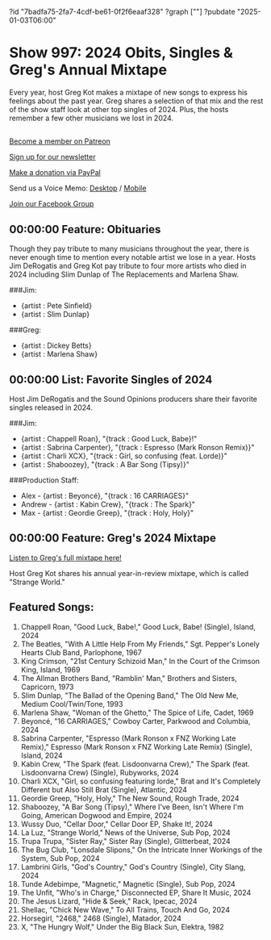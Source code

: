 ?id "7badfa75-2fa7-4cdf-be61-0f2f6eaaf328"
?graph [""]
?pubdate "2025-01-03T06:00"
# Show 997: 2024 Obits, Singles & Greg's Annual Mixtape

Every year, host Greg Kot makes a mixtape of new songs to express his feelings about the past year. Greg shares a selection of that mix and the rest of the show staff look at other top singles of 2024. Plus, the hosts remember a few other musicians we lost in 2024.


## 

[Become a member on Patreon](https://bit.ly/3slWZvc)

[Sign up for our newsletter](https://bit.ly/3eEvRnG)

[Make a donation via PayPal](https://bit.ly/3dmt9lU)

Send us a Voice Memo: [Desktop](http://bit.ly/2RyD5Ah) / [Mobile](http://sayhi.chat/soundops)

[Join our Facebook Group](https://bit.ly/3sivr9T)


## 00:00:00 Feature: Obituaries

Though they pay tribute to many musicians throughout the year, there is never enough time to mention every notable artist we lose in a year. Hosts Jim DeRogatis and Greg Kot pay tribute to four more artists who died in 2024 including Slim Dunlap of The Replacements and Marlena Shaw. 

###Jim:
- {artist : Pete Sinfield}
- {artist : Slim Dunlap}

###Greg:
- {artist : Dickey Betts}
- {artist : Marlena Shaw}

## 00:00:00 List: Favorite Singles of 2024
Host Jim DeRogatis and the Sound Opinions producers share their favorite singles released in 2024. 

###Jim:

- {artist : Chappell Roan}, "{track : Good Luck, Babe}!"
- {artist : Sabrina Carpenter}, "{track : Espresso (Mark Ronson Remix)}"
- {artist : Charli XCX}, "{track : Girl, so confusing (feat. Lorde)}"
- {artist : Shaboozey}, "{track : A Bar Song (Tipsy)}"

###Production Staff:
- Alex - {artist : Beyoncé}, "{track : 16 CARRIAGES}"
- Andrew - {artist : Kabin Crew}, "{track : The Spark}"
- Max - {artist : Geordie Greep}, "{track : Holy, Holy}"


## 00:00:00 Feature: Greg's 2024 Mixtape

[Listen to Greg's full mixtape here!](https://open.spotify.com/playlist/5UWMtoyrobPPdUtDDfKzjc?si=2a62d067e615400e)

Host Greg Kot shares his annual year-in-review mixtape, which is called "Strange World." 


## Featured Songs:

1. Chappell Roan, "Good Luck, Babe!," Good Luck, Babe! (Single), Island, 2024
2. The Beatles, "With A Little Help From My Friends," Sgt. Pepper's Lonely Hearts Club Band, Parlophone, 1967
3. King Crimson, "21st Century Schizoid Man," In the Court of the Crimson King, Island, 1969
4. The Allman Brothers Band, "Ramblin' Man," Brothers and Sisters, Capricorn, 1973
5. Slim Dunlap, "The Ballad of the Opening Band," The Old New Me, Medium Cool/Twin/Tone, 1993
6. Marlena Shaw, "Woman of the Ghetto," The Spice of Life, Cadet, 1969
7. Beyoncé, "16 CARRIAGES," Cowboy Carter, Parkwood and Columbia, 2024
8. Sabrina Carpenter, "Espresso (Mark Ronson x FNZ Working Late Remix)," Espresso (Mark Ronson x FNZ Working Late Remix) (Single), Island, 2024
9. Kabin Crew, "The Spark (feat. Lisdoonvarna Crew)," The Spark (feat. Lisdoonvarna Crew) (Single), Rubyworks, 2024
10. Charli XCX, "Girl, so confusing featuring lorde," Brat and It's Completely Different but Also Still Brat (Single), Atlantic, 2024
11. Geordie Greep, "Holy, Holy," The New Sound, Rough Trade, 2024
12. Shaboozey, "A Bar Song (Tipsy)," Where I've Been, Isn't Where I'm Going, American Dogwood and Empire, 2024
13. Wussy Duo, "Cellar Door," Cellar Door EP, Shake It!, 2024
14. La Luz, "Strange World," News of the Universe, Sub Pop, 2024
15. Trupa Trupa, "Sister Ray," Sister Ray (Single), Glitterbeat, 2024
16. The Bug Club, "Lonsdale Slipons," On the Intricate Inner Workings of the System, Sub Pop, 2024
17. Lambrini Girls, "God's Country," God's Country (Single), City Slang, 2024
18. Tunde Adebimpe, "Magnetic," Magnetic (Single), Sub Pop, 2024
19. The Unfit, "Who's in Charge," Disconnected EP, Share It Music, 2024
20. The Jesus Lizard, "Hide & Seek," Rack, Ipecac, 2024
21. Shellac, "Chick New Wave," To All Trains, Touch And Go, 2024
22. Horsegirl, "2468," 2468 (Single), Matador, 2024
23. X, "The Hungry Wolf," Under the Big Black Sun, Elektra, 1982